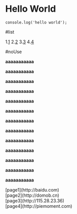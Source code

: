# Hello World

	console.log('hello world');

#list

1.[1](#jump1)
2.[2](#jump2)
3.[3](#jump3)
4.[4](#jump4)

#noUse

**aaaaaaaaaaa**

**aaaaaaaaaaa**

**aaaaaaaaaaa**

**aaaaaaaaaaa**

**aaaaaaaaaaa**

**aaaaaaaaaaa**

**aaaaaaaaaaa**

**aaaaaaaaaaa**

**aaaaaaaaaaa**

**aaaaaaaaaaa**

**aaaaaaaaaaa**

**aaaaaaaaaaa**

**aaaaaaaaaaa**

<div id="jump1">[page1](http://baidu.com)</div>

<div id="jump2">[page2](http://domob.cn)</div>

<div id="jump3">[page3](http://115.28.23.36)</div>

<div id="jump4">[page4](http://piemoment.com)</div>
